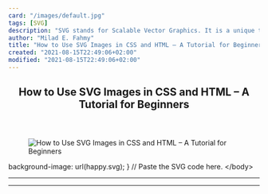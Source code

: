 ```yaml
---
card: "/images/default.jpg"
tags: [SVG]
description: "SVG stands for Scalable Vector Graphics. It is a unique type "
author: "Milad E. Fahmy"
title: "How to Use SVG Images in CSS and HTML – A Tutorial for Beginners"
created: "2021-08-15T22:49:06+02:00"
modified: "2021-08-15T22:49:06+02:00"
---
```

<div class="site-wrapper">
<main id="site-main" class="site-main outer">
<div class="inner">
<article class="post-full post tag-svg tag-image-optimization tag-image tag-xml tag-css tag-html ">
<header class="post-full-header">
<h1 class="post-full-title">How to Use SVG Images in CSS and HTML – A Tutorial for Beginners</h1>
</header>
<figure class="post-full-image">
<picture>
<source media="(max-width: 700px)" sizes="1px" srcset="data:image/gif;base64,R0lGODlhAQABAIAAAAAAAP///yH5BAEAAAAALAAAAAABAAEAAAIBRAA7 1w">
<source media="(min-width: 701px)" sizes="(max-width: 800px) 400px,
(max-width: 1170px) 700px,
1400px" srcset="/news/content/images/size/w300/2020/11/Screen-Shot-2020-11-15-at-3.59.07-PM.png 300w,
/news/content/images/size/w600/2020/11/Screen-Shot-2020-11-15-at-3.59.07-PM.png 600w,
/news/content/images/size/w1000/2020/11/Screen-Shot-2020-11-15-at-3.59.07-PM.png 1000w,
/news/content/images/size/w2000/2020/11/Screen-Shot-2020-11-15-at-3.59.07-PM.png 2000w">
<img onerror="this.style.display='none'" src="/news/content/images/size/w2000/2020/11/Screen-Shot-2020-11-15-at-3.59.07-PM.png" alt="How to Use SVG Images in CSS and HTML – A Tutorial for Beginners">
</picture>
</figure>
<section class="post-full-content">
<div class="post-content">
background-image: url(happy.svg);
}
// Paste the SVG code here.
&lt;/body&gt;
</div>
<hr>
<hr>
</section>
</article>
</div>
</main>
</div>
<!-- Google Tag Manager (noscript) -->
<!-- End Google Tag Manager (noscript) -->
